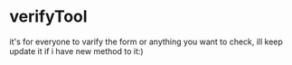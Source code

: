 # verifyTool
it's for everyone to varify the form or anything you want to check,
ill keep update it if i have new method to it:)
